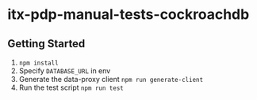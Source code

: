 # itx-pdp-manual-tests-cockroachdb

## Getting Started

1. `npm install`
2. Specify `DATABASE_URL` in env
3. Generate the data-proxy client `npm run generate-client`
4. Run the test script `npm run test`
